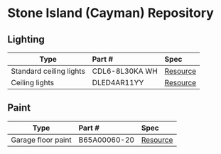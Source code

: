 # Stone Island (Cayman) Repository

## Lighting

| Type                    | Part #           | Spec  |
| ----------------------- |:---------------- | :----- |
| Standard ceiling lights | CDL6-8L30KA WH   | [Resource](https://github.com/sagewrk/stone-island/blob/main/pdf/standard-ceiling-lights.pdf) |
| Ceiling lights          | DLED4AR11YY      | [Resource](https://github.com/sagewrk/stone-island/blob/main/pdf/ceiling-lights.pdf) |

## Paint

| Type                    | Part #           | Spec  |
| ----------------------- |:---------------- | :----- |
| Garage floor paint      | B65A00060-20     | [Resource]([https://github.com/sagewrk/stone-island/blob/main/pdf/standard-ceiling-lights.pdf](https://www.sherwin-williams.com/architects-specifiers-designers/products/armorseal-rexthane-i?itemCatentryId=18424)) |
